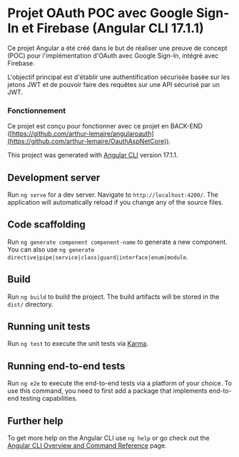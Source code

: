 # Projet OAuth POC avec Google Sign-In et Firebase (Angular CLI 17.1.1)

Ce projet Angular a été créé dans le but de réaliser une preuve de concept (POC) pour l'implémentation d'OAuth avec Google Sign-In, intégré avec Firebase.

L'objectif principal est d'établir une authentification sécurisée basée sur les jetons JWT et de pouvoir faire des requêtes sur une API sécurisé par un JWT.

### Fonctionnement

Ce projet est conçu pour fonctionner avec ce projet en BACK-END ([https://github.com/arthur-lemaire/angularoauth](https://github.com/arthur-lemaire/OauthAspNetCore)).

This project was generated with [Angular CLI](https://github.com/angular/angular-cli) version 17.1.1.

## Development server

Run `ng serve` for a dev server. Navigate to `http://localhost:4200/`. The application will automatically reload if you change any of the source files.

## Code scaffolding

Run `ng generate component component-name` to generate a new component. You can also use `ng generate directive|pipe|service|class|guard|interface|enum|module`.

## Build

Run `ng build` to build the project. The build artifacts will be stored in the `dist/` directory.

## Running unit tests

Run `ng test` to execute the unit tests via [Karma](https://karma-runner.github.io).

## Running end-to-end tests

Run `ng e2e` to execute the end-to-end tests via a platform of your choice. To use this command, you need to first add a package that implements end-to-end testing capabilities.

## Further help

To get more help on the Angular CLI use `ng help` or go check out the [Angular CLI Overview and Command Reference](https://angular.io/cli) page.
